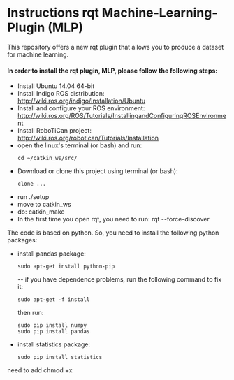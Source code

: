 # Instructions rqt Machine-Learning-Plugin (MLP) #
This repository offers a new rqt plugin that allows you to produce a dataset for machine learning. <br/>
#### In order to install the rqt plugin, MLP, please follow the following steps: ####
 * Install Ubuntu 14.04 64-bit
 * Install Indigo ROS distribution: http://wiki.ros.org/indigo/Installation/Ubuntu
 * Install and configure your ROS environment: http://wiki.ros.org/ROS/Tutorials/InstallingandConfiguringROSEnvironment
 * Install RoboTiCan project: http://wiki.ros.org/robotican/Tutorials/Installation
 * open the linux's terminal (or bash) and run:
   ```{r, engine='sh', count_lines}
   cd ~/catkin_ws/src/
   ```
 * Download or clone this project using terminal (or bash):
   ```{r, engine='sh', count_lines}
   clone ...
   ```
 * run ./setup
 * move to catkin_ws
 * do: catkin_make
 * In the first time you open rqt, you need to run: rqt --force-discover
   
The code is based on python. So, you need to install the following python packages:
 * install pandas package:
   ```{r, engine='sh', count_lines}
   sudo apt-get install python-pip
   ```
   -- if you have dependence problems, run the following command to fix it:
   ```{r, engine='sh', count_lines}
   sudo apt-get -f install
   ```
   then run:
   ```{r, engine='sh', count_lines}
   sudo pip install numpy
   sudo pip install pandas
   ```
 * install statistics package:
      ```{r, engine='sh', count_lines}
   sudo pip install statistics
   ```

need to add chmod +x 
